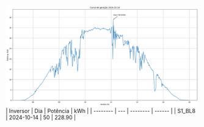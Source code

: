 ![My Image](14_10_2024-S1_BL8.png)
| Inversor | Dia | Potência | kWh    |
| -------- | --- | -------- | ------ |
| S1_BL8       | 2024-10-14  | 50       | 228.90 |